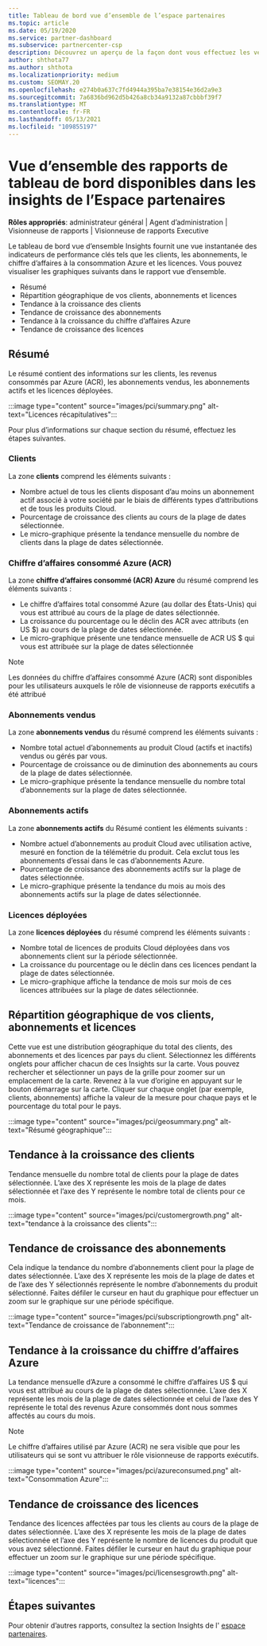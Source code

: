 ```yaml
---
title: Tableau de bord vue d’ensemble de l’espace partenaires
ms.topic: article
ms.date: 05/19/2020
ms.service: partner-dashboard
ms.subservice: partnercenter-csp
description: Découvrez un aperçu de la façon dont vous effectuez les ventes et le déploiement, la croissance des clients et la croissance du chiffre d’affaires avec les licences, les abonnements et la consommation Azure.
author: shthota77
ms.author: shthota
ms.localizationpriority: medium
ms.custom: SEOMAY.20
ms.openlocfilehash: e274b0a637c7fd4944a395ba7e38154e36d2a9e3
ms.sourcegitcommit: 7a6836bd962d5b426a8cb34a9132a87cbbbf39f7
ms.translationtype: MT
ms.contentlocale: fr-FR
ms.lasthandoff: 05/13/2021
ms.locfileid: "109855197"
---
```

# <a name="overview-dashboard-reports-available-in-partner-center-insights"></a>Vue d’ensemble des rapports de tableau de bord disponibles dans les insights de l’Espace partenaires
 
**Rôles appropriés**: administrateur général | Agent d’administration | Visionneuse de rapports | Visionneuse de rapports Executive

Le tableau de bord vue d’ensemble Insights fournit une vue instantanée des indicateurs de performance clés tels que les clients, les abonnements, le chiffre d’affaires à la consommation Azure et les licences. Vous pouvez visualiser les graphiques suivants dans le rapport vue d’ensemble.

- Résumé  
- Répartition géographique de vos clients, abonnements et licences  
- Tendance à la croissance des clients 
- Tendance de croissance des abonnements 
- Tendance à la croissance du chiffre d’affaires Azure 
- Tendance de croissance des licences 

## <a name="summary"></a>Résumé

Le résumé contient des informations sur les clients, les revenus consommés par Azure (ACR), les abonnements vendus, les abonnements actifs et les licences déployées. 

:::image type="content" source="images/pci/summary.png" alt-text="Licences récapitulatives":::

Pour plus d’informations sur chaque section du résumé, effectuez les étapes suivantes.

### <a name="customers"></a>Clients

La zone **clients** comprend les éléments suivants :

- Nombre actuel de tous les clients disposant d’au moins un abonnement actif associé à votre société par le biais de différents types d’attributions et de tous les produits Cloud.
- Pourcentage de croissance des clients au cours de la plage de dates sélectionnée.
- Le micro-graphique présente la tendance mensuelle du nombre de clients dans la plage de dates sélectionnée.

### <a name="azure-consumed-revenue-acr"></a>Chiffre d’affaires consommé Azure (ACR)

La zone **chiffre d’affaires consommé (ACR) Azure** du résumé comprend les éléments suivants :

- Le chiffre d’affaires total consommé Azure (au dollar des États-Unis) qui vous est attribué au cours de la plage de dates sélectionnée.
- La croissance du pourcentage ou le déclin des ACR avec attributs (en US $) au cours de la plage de dates sélectionnée.
- Le micro-graphique présente une tendance mensuelle de ACR US $ qui vous est attribuée sur la plage de dates sélectionnée 

> [!NOTE]
> Les données du chiffre d’affaires consommé Azure (ACR) sont disponibles pour les utilisateurs auxquels le rôle de visionneuse de rapports exécutifs a été attribué 
 
### <a name="subscriptions-sold"></a>Abonnements vendus

La zone **abonnements vendus** du résumé comprend les éléments suivants :

- Nombre total actuel d’abonnements au produit Cloud (actifs et inactifs) vendus ou gérés par vous.  
- Pourcentage de croissance ou de diminution des abonnements au cours de la plage de dates sélectionnée.
- Le micro-graphique présente la tendance mensuelle du nombre total d’abonnements sur la plage de dates sélectionnée.

### <a name="active-subscriptions"></a>Abonnements actifs

La zone **abonnements actifs** du Résumé contient les éléments suivants :

- Nombre actuel d’abonnements au produit Cloud avec utilisation active, mesuré en fonction de la télémétrie du produit. Cela exclut tous les abonnements d’essai dans le cas d’abonnements Azure.  
- Pourcentage de croissance des abonnements actifs sur la plage de dates sélectionnée.
- Le micro-graphique présente la tendance du mois au mois des abonnements actifs sur la plage de dates sélectionnée.
 
### <a name="licenses-deployed"></a>Licences déployées

La zone **licences déployées** du résumé comprend les éléments suivants :
 
- Nombre total de licences de produits Cloud déployées dans vos abonnements client sur la période sélectionnée. 
- La croissance du pourcentage ou le déclin dans ces licences pendant la plage de dates sélectionnée. 
- Le micro-graphique affiche la tendance de mois sur mois de ces licences attribuées sur la plage de dates sélectionnée.

## <a name="geographical-spread-of-your-customers-subscriptions-and-licenses"></a>Répartition géographique de vos clients, abonnements et licences

Cette vue est une distribution géographique du total des clients, des abonnements et des licences par pays du client. Sélectionnez les différents onglets pour afficher chacun de ces Insights sur la carte. Vous pouvez rechercher et sélectionner un pays de la grille pour zoomer sur un emplacement de la carte. Revenez à la vue d’origine en appuyant sur le bouton démarrage sur la carte. Cliquer sur chaque onglet (par exemple, clients, abonnements) affiche la valeur de la mesure pour chaque pays et le pourcentage du total pour le pays.  

:::image type="content" source="images/pci/geosummary.png" alt-text="Résumé géographique":::

## <a name="customers-growth-trend"></a>Tendance à la croissance des clients

Tendance mensuelle du nombre total de clients pour la plage de dates sélectionnée. L’axe des X représente les mois de la plage de dates sélectionnée et l’axe des Y représente le nombre total de clients pour ce mois. 

:::image type="content" source="images/pci/customergrowth.png" alt-text="tendance à la croissance des clients":::

## <a name="subscriptions-growth-trend"></a>Tendance de croissance des abonnements

Cela indique la tendance du nombre d’abonnements client pour la plage de dates sélectionnée. L’axe des X représente les mois de la plage de dates et de l’axe des Y sélectionnés représente le nombre d’abonnements du produit sélectionné. Faites défiler le curseur en haut du graphique pour effectuer un zoom sur le graphique sur une période spécifique. 

:::image type="content" source="images/pci/subscriptiongrowth.png" alt-text="Tendance de croissance de l’abonnement":::

## <a name="azure-consumed-revenue-growth-trend"></a>Tendance à la croissance du chiffre d’affaires Azure

La tendance mensuelle d’Azure a consommé le chiffre d’affaires US $ qui vous est attribué au cours de la plage de dates sélectionnée. L’axe des X représente les mois de la plage de dates sélectionnée et celui de l’axe des Y représente le total des revenus Azure consommés dont nous sommes affectés au cours du mois.

> [!NOTE]
> Le chiffre d’affaires utilisé par Azure (ACR) ne sera visible que pour les utilisateurs qui se sont vu attribuer le rôle visionneuse de rapports exécutifs. 

:::image type="content" source="images/pci/azureconsumed.png" alt-text="Consommation Azure":::

## <a name="licenses-growth-trend"></a>Tendance de croissance des licences
 
Tendance des licences affectées par tous les clients au cours de la plage de dates sélectionnée. L’axe des X représente les mois de la plage de dates sélectionnée et l’axe des Y représente le nombre de licences du produit que vous avez sélectionné. Faites défiler le curseur en haut du graphique pour effectuer un zoom sur le graphique sur une période spécifique.  

:::image type="content" source="images/pci/licensesgrowth.png" alt-text="licences":::

## <a name="next-steps"></a>Étapes suivantes

Pour obtenir d’autres rapports, consultez la section Insights de l' [espace partenaires](partner-center-insights.md).
